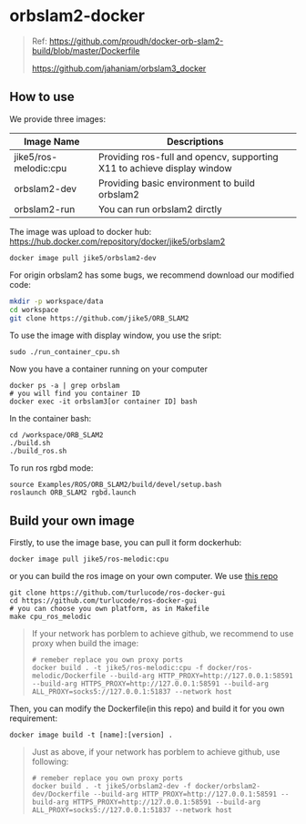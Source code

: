 # orbslam2-docker

> Ref: https://github.com/proudh/docker-orb-slam2-build/blob/master/Dockerfile
>
> https://github.com/jahaniam/orbslam3_docker

## How to use

We provide three images:

| Image Name            | Descriptions                                                 |
| --------------------- | ------------------------------------------------------------ |
| jike5/ros-melodic:cpu | Providing ros-full and opencv, supporting X11 to achieve display window |
| orbslam2-dev          | Providing basic environment to build orbslam2                |
| orbslam2-run          | You can run orbslam2 dirctly                                 |

The image was upload to docker hub: https://hub.docker.com/repository/docker/jike5/orbslam2

```
docker image pull jike5/orbslam2-dev
```

For origin orbslam2 has some bugs, we recommend download our modified code:

```bash
mkdir -p workspace/data 
cd workspace
git clone https://github.com/jike5/ORB_SLAM2
```

To use the image with display window, you use the sript:

```
sudo ./run_container_cpu.sh
```

Now you have a container running on your computer

```
docker ps -a | grep orbslam
# you will find you container ID
docker exec -it orbslam3[or container ID] bash
```

In the container bash:

```
cd /workspace/ORB_SLAM2
./build.sh
./build_ros.sh
```

To run ros rgbd mode:

```
source Examples/ROS/ORB_SLAM2/build/devel/setup.bash
roslaunch ORB_SLAM2 rgbd.launch
```



## Build your own image

Firstly, to use the image base, you can pull it form dockerhub:

```
docker image pull jike5/ros-melodic:cpu
```

or you can build the ros image on your own computer. We use [this repo](https://github.com/turlucode/ros-docker-gui)

```
git clone https://github.com/turlucode/ros-docker-gui
cd https://github.com/turlucode/ros-docker-gui
# you can choose you own platform, as in Makefile
make cpu_ros_melodic
```

> If your network has porblem to achieve github, we recommend to use proxy when build the image:
>
> ```
> # remeber replace you own proxy ports
> docker build . -t jike5/ros-melodic:cpu -f docker/ros-melodic/Dockerfile --build-arg HTTP_PROXY=http://127.0.0.1:58591 --build-arg HTTPS_PROXY=http://127.0.0.1:58591 --build-arg ALL_PROXY=socks5://127.0.0.1:51837 --network host
> ```

Then, you can modify the Dockerfile(in this repo) and build it for you own requirement:

```
docker image build -t [name]:[version] .
```

> Just as above, if your network has porblem to achieve github, use following:
>
> ```
> # remeber replace you own proxy ports
> docker build . -t jike5/orbslam2-dev -f docker/orbslam2-dev/Dockerfile --build-arg HTTP_PROXY=http://127.0.0.1:58591 --build-arg HTTPS_PROXY=http://127.0.0.1:58591 --build-arg ALL_PROXY=socks5://127.0.0.1:51837 --network host
> ```


